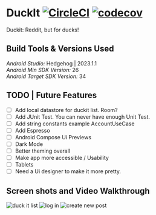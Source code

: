 # DuckIt [![CircleCI](https://circleci.com/gh/circleci/circleci-docs.svg?style=shield)](https://circleci.com/gh/circleci/circleci-docs) [![codecov](https://codecov.io/gh/CJMobileApps/duck-it-android/graph/badge.svg?token=79CNPJXADU)](https://codecov.io/gh/CJMobileApps/duck-it-android)

Duckit: Reddit, but for ducks!

Build Tools & Versions Used
----

*Android Studio:* Hedgehog | 2023.1.1<br />
*Android Min SDK Version:* 26 <br />
*Android Target SDK Version:* 34

TODO | Future Features
----
* [ ] Add local datastore for duckit list. Room?
* [ ] Add JUnit Test. You can never have enough Unit Test.
* [ ] Add string constants example AccountUseCase
* [ ] Add Espresso
* [ ] Android Compose Ui Previews
* [ ] Dark Mode
* [ ] Better theming overall
* [ ] Make app more accessible / Usability
* [ ] Tablets
* [ ] Need a Ui designer to make it more pretty.

Screen shots and Video Walkthrough
----
![duck it list](https://github.com/CJMobileApps/duck-it-android/assets/18547470/7361e2e6-25d8-4ca1-9f52-16241fa777ac)
![log in](https://github.com/CJMobileApps/duck-it-android/assets/18547470/cf3a67e0-bc47-41f2-a700-5a1057d3dcd2)
![create new post](https://github.com/CJMobileApps/duck-it-android/assets/18547470/bbaaab69-76bd-4b55-9e53-aa0ac3718b5b)
